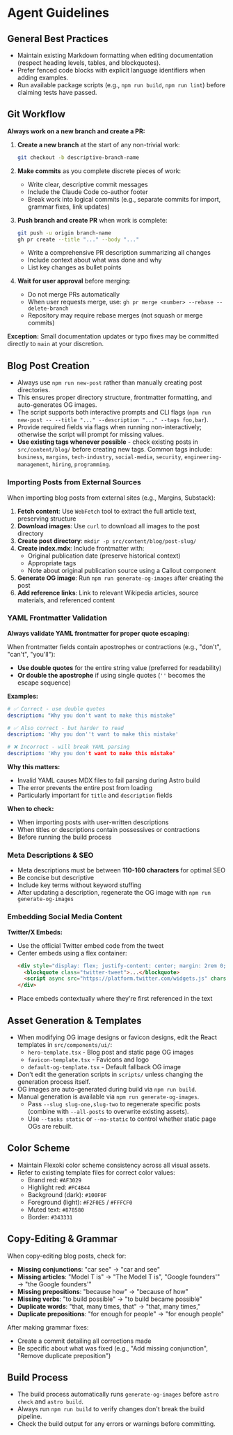 # Agent Guidelines

## General Best Practices

- Maintain existing Markdown formatting when editing documentation (respect heading levels, tables, and blockquotes).
- Prefer fenced code blocks with explicit language identifiers when adding examples.
- Run available package scripts (e.g., `npm run build`, `npm run lint`) before claiming tests have passed.

## Git Workflow

**Always work on a new branch and create a PR:**

1. **Create a new branch** at the start of any non-trivial work:
   ```bash
   git checkout -b descriptive-branch-name
   ```

2. **Make commits** as you complete discrete pieces of work:
   - Write clear, descriptive commit messages
   - Include the Claude Code co-author footer
   - Break work into logical commits (e.g., separate commits for import, grammar fixes, link updates)

3. **Push branch and create PR** when work is complete:
   ```bash
   git push -u origin branch-name
   gh pr create --title "..." --body "..."
   ```
   - Write a comprehensive PR description summarizing all changes
   - Include context about what was done and why
   - List key changes as bullet points

4. **Wait for user approval** before merging:
   - Do not merge PRs automatically
   - When user requests merge, use: `gh pr merge <number> --rebase --delete-branch`
   - Repository may require rebase merges (not squash or merge commits)

**Exception:** Small documentation updates or typo fixes may be committed directly to `main` at your discretion.

## Blog Post Creation

- Always use `npm run new-post` rather than manually creating post directories.
- This ensures proper directory structure, frontmatter formatting, and auto-generates OG images.
- The script supports both interactive prompts and CLI flags (`npm run new-post -- --title "..." --description "..." --tags foo,bar`).
- Provide required fields via flags when running non-interactively; otherwise the script will prompt for missing values.
- **Use existing tags whenever possible** - check existing posts in `src/content/blog/` before creating new tags. Common tags include: `business`, `margins`, `tech-industry`, `social-media`, `security`, `engineering-management`, `hiring`, `programming`.

### Importing Posts from External Sources

When importing blog posts from external sites (e.g., Margins, Substack):

1. **Fetch content**: Use `WebFetch` tool to extract the full article text, preserving structure
2. **Download images**: Use `curl` to download all images to the post directory
3. **Create post directory**: `mkdir -p src/content/blog/post-slug/`
4. **Create index.mdx**: Include frontmatter with:
   - Original publication date (preserve historical context)
   - Appropriate tags
   - Note about original publication source using a Callout component
5. **Generate OG image**: Run `npm run generate-og-images` after creating the post
6. **Add reference links**: Link to relevant Wikipedia articles, source materials, and referenced content

### YAML Frontmatter Validation

**Always validate YAML frontmatter for proper quote escaping:**

When frontmatter fields contain apostrophes or contractions (e.g., "don't", "can't", "you'll"):
- **Use double quotes** for the entire string value (preferred for readability)
- **Or double the apostrophe** if using single quotes (`''` becomes the escape sequence)

**Examples:**
```yaml
# ✅ Correct - use double quotes
description: "Why you don't want to make this mistake"

# ✅ Also correct - but harder to read
description: 'Why you don''t want to make this mistake'

# ❌ Incorrect - will break YAML parsing
description: 'Why you don't want to make this mistake'
```

**Why this matters:**
- Invalid YAML causes MDX files to fail parsing during Astro build
- The error prevents the entire post from loading
- Particularly important for `title` and `description` fields

**When to check:**
- When importing posts with user-written descriptions
- When titles or descriptions contain possessives or contractions
- Before running the build process

### Meta Descriptions & SEO

- Meta descriptions must be between **110-160 characters** for optimal SEO
- Be concise but descriptive
- Include key terms without keyword stuffing
- After updating a description, regenerate the OG image with `npm run generate-og-images`

### Embedding Social Media Content

**Twitter/X Embeds:**
- Use the official Twitter embed code from the tweet
- Center embeds using a flex container:
  ```html
  <div style="display: flex; justify-content: center; margin: 2rem 0;">
    <blockquote class="twitter-tweet">...</blockquote>
    <script async src="https://platform.twitter.com/widgets.js" charset="utf-8"></script>
  </div>
  ```
- Place embeds contextually where they're first referenced in the text

## Asset Generation & Templates

- When modifying OG image designs or favicon designs, edit the React templates in `src/components/ui/`:
  - `hero-template.tsx` - Blog post and static page OG images
  - `favicon-template.tsx` - Favicons and logo
  - `default-og-template.tsx` - Default fallback OG image
- Don't edit the generation scripts in `scripts/` unless changing the generation process itself.
- OG images are auto-generated during build via `npm run build`.
- Manual generation is available via `npm run generate-og-images`.
  - Pass `--slug slug-one,slug-two` to regenerate specific posts (combine with `--all-posts` to overwrite existing assets).
  - Use `--tasks static` or `--no-static` to control whether static page OGs are rebuilt.

## Color Scheme

- Maintain Flexoki color scheme consistency across all visual assets.
- Refer to existing template files for correct color values:
  - Brand red: `#AF3029`
  - Highlight red: `#FC4B44`
  - Background (dark): `#100F0F`
  - Foreground (light): `#F2F0E5` / `#FFFCF0`
  - Muted text: `#878580`
  - Border: `#343331`

## Copy-Editing & Grammar

When copy-editing blog posts, check for:

- **Missing conjunctions**: "car see" → "car and see"
- **Missing articles**: "Model T is" → "The Model T is", "Google founders'" → "the Google founders'"
- **Missing prepositions**: "because how" → "because of how"
- **Missing verbs**: "to build possible" → "to build became possible"
- **Duplicate words**: "that, many times, that" → "that, many times,"
- **Duplicate prepositions**: "for enough for people" → "for enough people"

After making grammar fixes:
- Create a commit detailing all corrections made
- Be specific about what was fixed (e.g., "Add missing conjunction", "Remove duplicate preposition")

## Build Process

- The build process automatically runs `generate-og-images` before `astro check` and `astro build`.
- Always run `npm run build` to verify changes don't break the build pipeline.
- Check the build output for any errors or warnings before committing.
